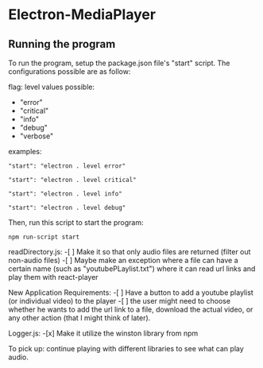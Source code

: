 # Electron-MediaPlayer


## Running the program
To run the program, setup the package.json file's "start" script. The configurations possible are as follow:

flag: level
values possible:

- "error"
- "critical"
- "info"
- "debug"
- "verbose"

examples:
```
"start": "electron . level error"

"start": "electron . level critical"

"start": "electron . level info"

"start": "electron . level debug"
```

Then, run this script to start the program:

```
npm run-script start
```


readDirectory.js:
    -[ ] Make it so that only audio files are returned (filter out non-audio files)
    -[ ] Maybe make an exception where a file can have a certain name (such as "youtubePLaylist.txt") where it can read url links and play them with react-player

New Application Requirements:
    -[ ] Have a button to add a youtube playlist (or individual video) to the player
        -[ ] the user might need to choose whether he wants to add the url link to a file, download the actual video, or any other action (that I might think of later).

Logger.js:
    -[x] Make it utilize the winston library from npm

        
To pick up: 
    continue playing with different libraries to see what can play audio.